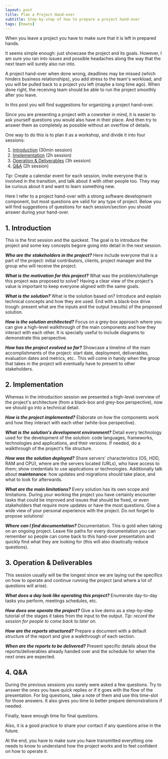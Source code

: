```yaml
---
layout: post
title: Plan a Project Hand-over
subtitle: Step-by-step of how to prepare a project hand-over
tags: [howto]
---
```


When you leave a project you have to make sure that it is left in prepared hands.

It seems simple enough: just showcase the project and its goals. However, I am sure you ran into issues and possible headaches along the way that the next team will surely also run into.

A project hand-over when done wrong, deadlines may be missed (which hinders business relationships), you add stress to the team's workload, and you will be pulled back to a project you left (maybe a long time ago).
When done right, the receiving team should be able to run the project smoothly after you leave.

In this post you will find suggestions for organizing a project hand-over.

Since you are presenting a project with a coworker in mind, it is easier to ask yourself questions you would also have in their place. And then try to answer them as completely as possible without an overflow of details.

One way to do this is to plan it as a workshop, and divide it into four sessions:

1. [Introduction](#1-introduction) (30min session)
2. [Implementation](#2-implementation) (2h session)
3. [Operation & Deliverables](#3-operation--deliverables) (3h session)
4. [Q&A](#4-qa) (2h session)



*Tip:* Create a calendar event for each session, invite everyone that is involved in the transition, and talk about it with other people too. They may be curious about it and want to learn something new.

Here I refer to a project hand-over with a strong software development component, but most questions are valid for any type of project. Below you will find suggestions of questions for each session/section you should answer during your hand-over.



## 1. Introduction
This is the first session and the quickest. The goal is to introduce the project and some key concepts begore going into detail in the next session.

***Who are the stakeholders in the project?*** Here include everyone that is a part of the project: initial contributors, clients, project manager and the group who will receive the project.

***What is the motivation for this project?*** What was the problem/challenge this project was proposed to solve? Having a clear view of the project's value is important to keep everyone aligned with the same goals.

***What is the solution?*** What is the solution based on? Introduce and explain technical concepts and how they are used. End with a black-box drive trough: present what are the inputs and the output (results) of the proposed solution.

***How is the solution architected?*** Focus on a grey-box approach where you can give a high-level walkthrough of the main components and how they interact with each other. It is specially useful to include diagrams to demonstrate this perspective.

***How has the project evolved so far?*** Showcase a timeline of the main accomplishments of the project: start date, deployment, deliverables, evaluation dates and metrics, etc.. This will come in handy when the group that takes in the project will eventually have to present to other stakeholders.



## 2. Implementation
Whereas in the introduction session we presented a high-level overview of the project's architecture (from a black-box and grey-box perspective), now we should go into a technical detail.

***How is the project implemented?*** Elaborate on how the components work and how they interact with each other (white-box perspective).

***What is the solution's development environment?*** Detail every technology used for the development of the solution: code languages, frameworks, technologies and applications, and their versions. If needed, do a walkthrough of the project's file structure.

***How was the solution deployed?*** Share servers' characteristics (OS, HDD, RAM and CPU), where are the servers located (URLs), who have access to them; show credentials to use applications or technologies. Additionally talk about **maintenance**: how updates and migrations should take place, and what to look for afterwards.

***What are the main limitations?*** Every solution has its own scope and limitations. During your working the project you have certainly encounter tasks that could be improved and issues that should be fixed, or even stakeholders that require more updates or have the most questions. Give a wide view of your personal experience with the project. Do not forget to propose solutions!

***Where can I find documentation?*** Documentation. This is gold when taking on an ongoing project. Leave file paths for every documentation you can remember so people can come back to this hand-over presentation and quickly find what they are looking for (this will also drastically reduce questions).



## 3. Operation & Deliverables
This session usually will be the longest since we are laying out the specifics on how to operate and continue running the project (and where a lot of questions will arise).

***What does a day look like operating this project?*** Enumerate day-to-day tasks you perform, meetings schedules, etc.

***How does one operate the project?*** Give a live demo as a step-by-step tutorial of the stages it takes from the input to the output. *Tip: record the session for people to come back to later on.*

***How are the reports structured?*** Prepare a document with a default structure of the report and give a walkthrough of each section.

***When are the reports to be delivered?*** Present specific details about the reports/deliverables already handed over and the schedule for when the next ones are expected.



## 4. Q&A

During the previous sessions you surely were asked a few questions. Try to answer the ones you have quick replies or if it goes with the flow of the presentation. For big questions, take a note of them and use this time-slot for those answers. It also gives you time to better prepare demonstrations if needed.

Finally, leave enough time for final questions.

Also, it is a good practice to share your contact if any questions arise in the future.



At the end, you have to make sure you have transmitted everything one needs to know to understand how the project works and to feel confident on how to operate it.
